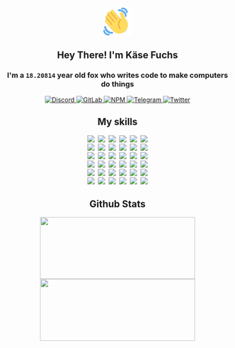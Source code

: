 <div><p align=center><img src=./resources/images/wave.gif width=64px height=64px></p><h2 align=center>Hey There! I'm Käse Fuchs</h2><h3 align=center>I'm a <code>18.20814</code> year old fox who writes code to make computers do things</h3><p align=center><a href=https://discord.com/users/507526681125322772><img alt=Discord src="https://img.shields.io/badge/Discord-5865F2?logo=discord&logoColor=white&style=flat-square#8f8b826425ac9b4c392315f626d38685"> </a><a href=https://gitlab.com/kasefuchs><img alt=GitLab src="https://img.shields.io/badge/GitLab-330F63?logo=gitlab&logoColor=white&style=flat-square#8f8b826425ac9b4c392315f626d38685"> </a><a href=https://npmjs.com/~kasefuchs><img alt=NPM src="https://img.shields.io/badge/NPM-CB3837?logo=npm&logoColor=white&style=flat-square#8f8b826425ac9b4c392315f626d38685"> </a><a href=https://t.me/kasefuchs><img alt=Telegram src="https://img.shields.io/badge/Telegram-2CA5E0?logo=telegram&logoColor=white&style=flat-square#8f8b826425ac9b4c392315f626d38685"> </a><a href=https://twitter.com/kasefuchs><img alt=Twitter src="https://img.shields.io/badge/Twitter-1DA1F2?logo=twitter&logoColor=white&style=flat-square#8f8b826425ac9b4c392315f626d38685"></a></p><h2 align=center>My skills</h2><p align=center><a href=https://aws.amazon.com/ ><picture><source srcset="https://skillicons.dev/icons?i=aws&theme=dark#8f8b826425ac9b4c392315f626d38685" media="(prefers-color-scheme: dark)"><source srcset="https://skillicons.dev/icons?i=aws&theme=light#8f8b826425ac9b4c392315f626d38685" media="(prefers-color-scheme: light), (prefers-color-scheme: no-preference)"><img src="https://skillicons.dev/icons?i=aws&theme=light#8f8b826425ac9b4c392315f626d38685"></picture></a>&nbsp;&nbsp;<a href=https://en.wikipedia.org/wiki/Bash_(Unix_shell)><picture><source srcset="https://skillicons.dev/icons?i=bash&theme=dark#8f8b826425ac9b4c392315f626d38685" media="(prefers-color-scheme: dark)"><source srcset="https://skillicons.dev/icons?i=bash&theme=light#8f8b826425ac9b4c392315f626d38685" media="(prefers-color-scheme: light), (prefers-color-scheme: no-preference)"><img src="https://skillicons.dev/icons?i=bash&theme=light#8f8b826425ac9b4c392315f626d38685"></picture></a>&nbsp;&nbsp;<a href=https://discord.com/developers/docs><picture><source srcset="https://skillicons.dev/icons?i=bots&theme=dark#8f8b826425ac9b4c392315f626d38685" media="(prefers-color-scheme: dark)"><source srcset="https://skillicons.dev/icons?i=bots&theme=light#8f8b826425ac9b4c392315f626d38685" media="(prefers-color-scheme: light), (prefers-color-scheme: no-preference)"><img src="https://skillicons.dev/icons?i=bots&theme=light#8f8b826425ac9b4c392315f626d38685"></picture></a>&nbsp;&nbsp;<a href=https://www.cloudflare.com/ ><picture><source srcset="https://skillicons.dev/icons?i=cloudflare&theme=dark#8f8b826425ac9b4c392315f626d38685" media="(prefers-color-scheme: dark)"><source srcset="https://skillicons.dev/icons?i=cloudflare&theme=light#8f8b826425ac9b4c392315f626d38685" media="(prefers-color-scheme: light), (prefers-color-scheme: no-preference)"><img src="https://skillicons.dev/icons?i=cloudflare&theme=light#8f8b826425ac9b4c392315f626d38685"></picture></a>&nbsp;&nbsp;<a href=https://en.wikipedia.org/wiki/CSS><picture><source srcset="https://skillicons.dev/icons?i=css&theme=dark#8f8b826425ac9b4c392315f626d38685" media="(prefers-color-scheme: dark)"><source srcset="https://skillicons.dev/icons?i=css&theme=light#8f8b826425ac9b4c392315f626d38685" media="(prefers-color-scheme: light), (prefers-color-scheme: no-preference)"><img src="https://skillicons.dev/icons?i=css&theme=light#8f8b826425ac9b4c392315f626d38685"></picture></a>&nbsp;&nbsp;<a href=https://www.docker.com/ ><picture><source srcset="https://skillicons.dev/icons?i=docker&theme=dark#8f8b826425ac9b4c392315f626d38685" media="(prefers-color-scheme: dark)"><source srcset="https://skillicons.dev/icons?i=docker&theme=light#8f8b826425ac9b4c392315f626d38685" media="(prefers-color-scheme: light), (prefers-color-scheme: no-preference)"><img src="https://skillicons.dev/icons?i=docker&theme=light#8f8b826425ac9b4c392315f626d38685"></picture></a><br><a href=https://www.electronjs.org/ ><picture><source srcset="https://skillicons.dev/icons?i=electron&theme=dark#8f8b826425ac9b4c392315f626d38685" media="(prefers-color-scheme: dark)"><source srcset="https://skillicons.dev/icons?i=electron&theme=light#8f8b826425ac9b4c392315f626d38685" media="(prefers-color-scheme: light), (prefers-color-scheme: no-preference)"><img src="https://skillicons.dev/icons?i=electron&theme=light#8f8b826425ac9b4c392315f626d38685"></picture></a>&nbsp;&nbsp;<a href=https://expressjs.com/ ><picture><source srcset="https://skillicons.dev/icons?i=express&theme=dark#8f8b826425ac9b4c392315f626d38685" media="(prefers-color-scheme: dark)"><source srcset="https://skillicons.dev/icons?i=express&theme=light#8f8b826425ac9b4c392315f626d38685" media="(prefers-color-scheme: light), (prefers-color-scheme: no-preference)"><img src="https://skillicons.dev/icons?i=express&theme=light#8f8b826425ac9b4c392315f626d38685"></picture></a>&nbsp;&nbsp;<a href=https://www.figma.com/ ><picture><source srcset="https://skillicons.dev/icons?i=figma&theme=dark#8f8b826425ac9b4c392315f626d38685" media="(prefers-color-scheme: dark)"><source srcset="https://skillicons.dev/icons?i=figma&theme=light#8f8b826425ac9b4c392315f626d38685" media="(prefers-color-scheme: light), (prefers-color-scheme: no-preference)"><img src="https://skillicons.dev/icons?i=figma&theme=light#8f8b826425ac9b4c392315f626d38685"></picture></a>&nbsp;&nbsp;<a href=https://firebase.google.com/ ><picture><source srcset="https://skillicons.dev/icons?i=firebase&theme=dark#8f8b826425ac9b4c392315f626d38685" media="(prefers-color-scheme: dark)"><source srcset="https://skillicons.dev/icons?i=firebase&theme=light#8f8b826425ac9b4c392315f626d38685" media="(prefers-color-scheme: light), (prefers-color-scheme: no-preference)"><img src="https://skillicons.dev/icons?i=firebase&theme=light#8f8b826425ac9b4c392315f626d38685"></picture></a>&nbsp;&nbsp;<a href=https://flask.palletsprojects.com/ ><picture><source srcset="https://skillicons.dev/icons?i=flask&theme=dark#8f8b826425ac9b4c392315f626d38685" media="(prefers-color-scheme: dark)"><source srcset="https://skillicons.dev/icons?i=flask&theme=light#8f8b826425ac9b4c392315f626d38685" media="(prefers-color-scheme: light), (prefers-color-scheme: no-preference)"><img src="https://skillicons.dev/icons?i=flask&theme=light#8f8b826425ac9b4c392315f626d38685"></picture></a>&nbsp;&nbsp;<a href=https://cloud.google.com/ ><picture><source srcset="https://skillicons.dev/icons?i=gcp&theme=dark#8f8b826425ac9b4c392315f626d38685" media="(prefers-color-scheme: dark)"><source srcset="https://skillicons.dev/icons?i=gcp&theme=light#8f8b826425ac9b4c392315f626d38685" media="(prefers-color-scheme: light), (prefers-color-scheme: no-preference)"><img src="https://skillicons.dev/icons?i=gcp&theme=light#8f8b826425ac9b4c392315f626d38685"></picture></a><br><a href=https://git-scm.com/ ><picture><source srcset="https://skillicons.dev/icons?i=git&theme=dark#8f8b826425ac9b4c392315f626d38685" media="(prefers-color-scheme: dark)"><source srcset="https://skillicons.dev/icons?i=git&theme=light#8f8b826425ac9b4c392315f626d38685" media="(prefers-color-scheme: light), (prefers-color-scheme: no-preference)"><img src="https://skillicons.dev/icons?i=git&theme=light#8f8b826425ac9b4c392315f626d38685"></picture></a>&nbsp;&nbsp;<a href=https://github.com/ ><picture><source srcset="https://skillicons.dev/icons?i=github&theme=dark#8f8b826425ac9b4c392315f626d38685" media="(prefers-color-scheme: dark)"><source srcset="https://skillicons.dev/icons?i=github&theme=light#8f8b826425ac9b4c392315f626d38685" media="(prefers-color-scheme: light), (prefers-color-scheme: no-preference)"><img src="https://skillicons.dev/icons?i=github&theme=light#8f8b826425ac9b4c392315f626d38685"></picture></a>&nbsp;&nbsp;<a href=https://gitlab.com/ ><picture><source srcset="https://skillicons.dev/icons?i=gitlab&theme=dark#8f8b826425ac9b4c392315f626d38685" media="(prefers-color-scheme: dark)"><source srcset="https://skillicons.dev/icons?i=gitlab&theme=light#8f8b826425ac9b4c392315f626d38685" media="(prefers-color-scheme: light), (prefers-color-scheme: no-preference)"><img src="https://skillicons.dev/icons?i=gitlab&theme=light#8f8b826425ac9b4c392315f626d38685"></picture></a>&nbsp;&nbsp;<a href=https://www.heroku.com/ ><picture><source srcset="https://skillicons.dev/icons?i=heroku&theme=dark#8f8b826425ac9b4c392315f626d38685" media="(prefers-color-scheme: dark)"><source srcset="https://skillicons.dev/icons?i=heroku&theme=light#8f8b826425ac9b4c392315f626d38685" media="(prefers-color-scheme: light), (prefers-color-scheme: no-preference)"><img src="https://skillicons.dev/icons?i=heroku&theme=light#8f8b826425ac9b4c392315f626d38685"></picture></a>&nbsp;&nbsp;<a href=https://en.wikipedia.org/wiki/HTML><picture><source srcset="https://skillicons.dev/icons?i=html&theme=dark#8f8b826425ac9b4c392315f626d38685" media="(prefers-color-scheme: dark)"><source srcset="https://skillicons.dev/icons?i=html&theme=light#8f8b826425ac9b4c392315f626d38685" media="(prefers-color-scheme: light), (prefers-color-scheme: no-preference)"><img src="https://skillicons.dev/icons?i=html&theme=light#8f8b826425ac9b4c392315f626d38685"></picture></a>&nbsp;&nbsp;<a href=https://en.wikipedia.org/wiki/JavaScript><picture><source srcset="https://skillicons.dev/icons?i=js&theme=dark#8f8b826425ac9b4c392315f626d38685" media="(prefers-color-scheme: dark)"><source srcset="https://skillicons.dev/icons?i=js&theme=light#8f8b826425ac9b4c392315f626d38685" media="(prefers-color-scheme: light), (prefers-color-scheme: no-preference)"><img src="https://skillicons.dev/icons?i=js&theme=light#8f8b826425ac9b4c392315f626d38685"></picture></a><br><a href=https://en.wikipedia.org/wiki/Linux><picture><source srcset="https://skillicons.dev/icons?i=linux&theme=dark#8f8b826425ac9b4c392315f626d38685" media="(prefers-color-scheme: dark)"><source srcset="https://skillicons.dev/icons?i=linux&theme=light#8f8b826425ac9b4c392315f626d38685" media="(prefers-color-scheme: light), (prefers-color-scheme: no-preference)"><img src="https://skillicons.dev/icons?i=linux&theme=light#8f8b826425ac9b4c392315f626d38685"></picture></a>&nbsp;&nbsp;<a href=https://mui.com/ ><picture><source srcset="https://skillicons.dev/icons?i=materialui&theme=dark#8f8b826425ac9b4c392315f626d38685" media="(prefers-color-scheme: dark)"><source srcset="https://skillicons.dev/icons?i=materialui&theme=light#8f8b826425ac9b4c392315f626d38685" media="(prefers-color-scheme: light), (prefers-color-scheme: no-preference)"><img src="https://skillicons.dev/icons?i=materialui&theme=light#8f8b826425ac9b4c392315f626d38685"></picture></a>&nbsp;&nbsp;<a href=https://en.wikipedia.org/wiki/Markdown><picture><source srcset="https://skillicons.dev/icons?i=md&theme=dark#8f8b826425ac9b4c392315f626d38685" media="(prefers-color-scheme: dark)"><source srcset="https://skillicons.dev/icons?i=md&theme=light#8f8b826425ac9b4c392315f626d38685" media="(prefers-color-scheme: light), (prefers-color-scheme: no-preference)"><img src="https://skillicons.dev/icons?i=md&theme=light#8f8b826425ac9b4c392315f626d38685"></picture></a>&nbsp;&nbsp;<a href=https://www.mongodb.com/ ><picture><source srcset="https://skillicons.dev/icons?i=mongodb&theme=dark#8f8b826425ac9b4c392315f626d38685" media="(prefers-color-scheme: dark)"><source srcset="https://skillicons.dev/icons?i=mongodb&theme=light#8f8b826425ac9b4c392315f626d38685" media="(prefers-color-scheme: light), (prefers-color-scheme: no-preference)"><img src="https://skillicons.dev/icons?i=mongodb&theme=light#8f8b826425ac9b4c392315f626d38685"></picture></a>&nbsp;&nbsp;<a href=https://www.mysql.com/ ><picture><source srcset="https://skillicons.dev/icons?i=mysql&theme=dark#8f8b826425ac9b4c392315f626d38685" media="(prefers-color-scheme: dark)"><source srcset="https://skillicons.dev/icons?i=mysql&theme=light#8f8b826425ac9b4c392315f626d38685" media="(prefers-color-scheme: light), (prefers-color-scheme: no-preference)"><img src="https://skillicons.dev/icons?i=mysql&theme=light#8f8b826425ac9b4c392315f626d38685"></picture></a>&nbsp;&nbsp;<a href=https://nextjs.org/ ><picture><source srcset="https://skillicons.dev/icons?i=nextjs&theme=dark#8f8b826425ac9b4c392315f626d38685" media="(prefers-color-scheme: dark)"><source srcset="https://skillicons.dev/icons?i=nextjs&theme=light#8f8b826425ac9b4c392315f626d38685" media="(prefers-color-scheme: light), (prefers-color-scheme: no-preference)"><img src="https://skillicons.dev/icons?i=nextjs&theme=light#8f8b826425ac9b4c392315f626d38685"></picture></a><br><a href=https://nodejs.org/en/ ><picture><source srcset="https://skillicons.dev/icons?i=nodejs&theme=dark#8f8b826425ac9b4c392315f626d38685" media="(prefers-color-scheme: dark)"><source srcset="https://skillicons.dev/icons?i=nodejs&theme=light#8f8b826425ac9b4c392315f626d38685" media="(prefers-color-scheme: light), (prefers-color-scheme: no-preference)"><img src="https://skillicons.dev/icons?i=nodejs&theme=light#8f8b826425ac9b4c392315f626d38685"></picture></a>&nbsp;&nbsp;<a href=https://www.postgresql.org/ ><picture><source srcset="https://skillicons.dev/icons?i=postgres&theme=dark#8f8b826425ac9b4c392315f626d38685" media="(prefers-color-scheme: dark)"><source srcset="https://skillicons.dev/icons?i=postgres&theme=light#8f8b826425ac9b4c392315f626d38685" media="(prefers-color-scheme: light), (prefers-color-scheme: no-preference)"><img src="https://skillicons.dev/icons?i=postgres&theme=light#8f8b826425ac9b4c392315f626d38685"></picture></a>&nbsp;&nbsp;<a href=https://learn.microsoft.com/en-us/powershell/ ><picture><source srcset="https://skillicons.dev/icons?i=powershell&theme=dark#8f8b826425ac9b4c392315f626d38685" media="(prefers-color-scheme: dark)"><source srcset="https://skillicons.dev/icons?i=powershell&theme=light#8f8b826425ac9b4c392315f626d38685" media="(prefers-color-scheme: light), (prefers-color-scheme: no-preference)"><img src="https://skillicons.dev/icons?i=powershell&theme=light#8f8b826425ac9b4c392315f626d38685"></picture></a>&nbsp;&nbsp;<a href=https://www.python.org/ ><picture><source srcset="https://skillicons.dev/icons?i=py&theme=dark#8f8b826425ac9b4c392315f626d38685" media="(prefers-color-scheme: dark)"><source srcset="https://skillicons.dev/icons?i=py&theme=light#8f8b826425ac9b4c392315f626d38685" media="(prefers-color-scheme: light), (prefers-color-scheme: no-preference)"><img src="https://skillicons.dev/icons?i=py&theme=light#8f8b826425ac9b4c392315f626d38685"></picture></a>&nbsp;&nbsp;<a href=https://www.raspberrypi.org/ ><picture><source srcset="https://skillicons.dev/icons?i=raspberrypi&theme=dark#8f8b826425ac9b4c392315f626d38685" media="(prefers-color-scheme: dark)"><source srcset="https://skillicons.dev/icons?i=raspberrypi&theme=light#8f8b826425ac9b4c392315f626d38685" media="(prefers-color-scheme: light), (prefers-color-scheme: no-preference)"><img src="https://skillicons.dev/icons?i=raspberrypi&theme=light#8f8b826425ac9b4c392315f626d38685"></picture></a>&nbsp;&nbsp;<a href=https://reactjs.org/ ><picture><source srcset="https://skillicons.dev/icons?i=react&theme=dark#8f8b826425ac9b4c392315f626d38685" media="(prefers-color-scheme: dark)"><source srcset="https://skillicons.dev/icons?i=react&theme=light#8f8b826425ac9b4c392315f626d38685" media="(prefers-color-scheme: light), (prefers-color-scheme: no-preference)"><img src="https://skillicons.dev/icons?i=react&theme=light#8f8b826425ac9b4c392315f626d38685"></picture></a><br><a href=https://redux.js.org/ ><picture><source srcset="https://skillicons.dev/icons?i=redux&theme=dark#8f8b826425ac9b4c392315f626d38685" media="(prefers-color-scheme: dark)"><source srcset="https://skillicons.dev/icons?i=redux&theme=light#8f8b826425ac9b4c392315f626d38685" media="(prefers-color-scheme: light), (prefers-color-scheme: no-preference)"><img src="https://skillicons.dev/icons?i=redux&theme=light#8f8b826425ac9b4c392315f626d38685"></picture></a>&nbsp;&nbsp;<a href=https://en.wikipedia.org/wiki/Regular_expression><picture><source srcset="https://skillicons.dev/icons?i=regex&theme=dark#8f8b826425ac9b4c392315f626d38685" media="(prefers-color-scheme: dark)"><source srcset="https://skillicons.dev/icons?i=regex&theme=light#8f8b826425ac9b4c392315f626d38685" media="(prefers-color-scheme: light), (prefers-color-scheme: no-preference)"><img src="https://skillicons.dev/icons?i=regex&theme=light#8f8b826425ac9b4c392315f626d38685"></picture></a>&nbsp;&nbsp;<a href=https://en.wikipedia.org/wiki/Sass_(stylesheet_language)><picture><source srcset="https://skillicons.dev/icons?i=sass&theme=dark#8f8b826425ac9b4c392315f626d38685" media="(prefers-color-scheme: dark)"><source srcset="https://skillicons.dev/icons?i=sass&theme=light#8f8b826425ac9b4c392315f626d38685" media="(prefers-color-scheme: light), (prefers-color-scheme: no-preference)"><img src="https://skillicons.dev/icons?i=sass&theme=light#8f8b826425ac9b4c392315f626d38685"></picture></a>&nbsp;&nbsp;<a href=https://www.typescriptlang.org/ ><picture><source srcset="https://skillicons.dev/icons?i=ts&theme=dark#8f8b826425ac9b4c392315f626d38685" media="(prefers-color-scheme: dark)"><source srcset="https://skillicons.dev/icons?i=ts&theme=light#8f8b826425ac9b4c392315f626d38685" media="(prefers-color-scheme: light), (prefers-color-scheme: no-preference)"><img src="https://skillicons.dev/icons?i=ts&theme=light#8f8b826425ac9b4c392315f626d38685"></picture></a>&nbsp;&nbsp;<a href=https://unity.com/ ><picture><source srcset="https://skillicons.dev/icons?i=unity&theme=dark#8f8b826425ac9b4c392315f626d38685" media="(prefers-color-scheme: dark)"><source srcset="https://skillicons.dev/icons?i=unity&theme=light#8f8b826425ac9b4c392315f626d38685" media="(prefers-color-scheme: light), (prefers-color-scheme: no-preference)"><img src="https://skillicons.dev/icons?i=unity&theme=light#8f8b826425ac9b4c392315f626d38685"></picture></a>&nbsp;&nbsp;<a href=https://workers.cloudflare.com/ ><picture><source srcset="https://skillicons.dev/icons?i=workers&theme=dark#8f8b826425ac9b4c392315f626d38685" media="(prefers-color-scheme: dark)"><source srcset="https://skillicons.dev/icons?i=workers&theme=light#8f8b826425ac9b4c392315f626d38685" media="(prefers-color-scheme: light), (prefers-color-scheme: no-preference)"><img src="https://skillicons.dev/icons?i=workers&theme=light#8f8b826425ac9b4c392315f626d38685"></picture></a><br></p><h2 align=center>Github Stats</h2><p align=center><picture><source srcset="https://github-readme-stats-kasefuchs.vercel.app/api/?count_private=true&hide_border=true&hide_rank=true&line_height=20&hide_title=true&username=Kasefuchs&theme=dark#8f8b826425ac9b4c392315f626d38685" media="(prefers-color-scheme: dark)"><source srcset="https://github-readme-stats-kasefuchs.vercel.app/api/?count_private=true&hide_border=true&hide_rank=true&line_height=20&hide_title=true&username=Kasefuchs&theme=light#8f8b826425ac9b4c392315f626d38685" media="(prefers-color-scheme: light), (prefers-color-scheme: no-preference)"><img align=middle width=350 height=140 src="https://github-readme-stats-kasefuchs.vercel.app/api/?count_private=true&hide_border=true&hide_rank=true&line_height=20&hide_title=true&username=Kasefuchs&theme=light#8f8b826425ac9b4c392315f626d38685"></picture><picture><source srcset="https://github-readme-stats-kasefuchs.vercel.app/api/top-langs/?count_private=true&hide_border=true&layout=compact&username=Kasefuchs&theme=dark#8f8b826425ac9b4c392315f626d38685" media="(prefers-color-scheme: dark)"><source srcset="https://github-readme-stats-kasefuchs.vercel.app/api/top-langs/?count_private=true&hide_border=true&layout=compact&username=Kasefuchs&theme=light#8f8b826425ac9b4c392315f626d38685" media="(prefers-color-scheme: light), (prefers-color-scheme: no-preference)"><img align=middle width=350 height=140 src="https://github-readme-stats-kasefuchs.vercel.app/api/top-langs/?count_private=true&hide_border=true&layout=compact&username=Kasefuchs&theme=light#8f8b826425ac9b4c392315f626d38685"></picture></p><img src="https://hit.yhype.me/github/profile?user_id=64592097#8f8b826425ac9b4c392315f626d38685" alt=""></div>